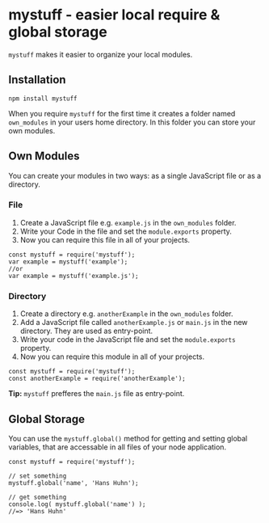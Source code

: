 # mystuff - easier local require & global storage
`mystuff` makes it easier to organize your local modules.
## Installation
`npm install mystuff`

When you require `mystuff` for the first time it creates a folder named `own_modules` in your users home directory.
In this folder you can store your own modules.
## Own Modules
You can create your modules in two ways: as a single JavaScript file or as a directory.
### File
1. Create a JavaScript file e.g. `example.js` in the `own_modules` folder.
2. Write your Code in the file and set the `module.exports` property.
3. Now you can require this file in all of your projects.
```
const mystuff = require('mystuff');
var example = mystuff('example');
//or
var example = mystuff('example.js');
```
### Directory
1. Create a directory e.g. `anotherExample` in the `own_modules` folder.
2. Add a JavaScript file called `anotherExample.js` or `main.js` in the new directory. They are used as entry-point.
3. Write your code in the JavaScript file and set the `module.exports` property.
4. Now you can require this module in all of your projects.
```
const mystuff = require('mystuff');
const anotherExample = require('anotherExample');
```
__Tip:__ `mystuff` prefferes the `main.js` file as entry-point.
## Global Storage
You can use the `mystuff.global()` method for getting and setting global variables, that are accessable in all files of your node application.

```
const mystuff = require('mystuff');

// set something
mystuff.global('name', 'Hans Huhn');

// get something
console.log( mystuff.global('name') );
//=> 'Hans Huhn'
```

